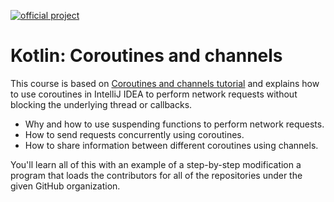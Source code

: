 [![official project](https://jb.gg/badges/official.svg)](https://confluence.jetbrains.com/display/ALL/JetBrains+on+GitHub)

# Kotlin: Coroutines and channels

This course is based on <a href="https://kotlinlang.org/docs/coroutines-and-channels.html">Coroutines and channels tutorial</a>
and explains how to use coroutines in IntelliJ IDEA to perform network requests without blocking the underlying thread or callbacks.

- Why and how to use suspending functions to perform network requests.
- How to send requests concurrently using coroutines.
- How to share information between different coroutines using channels.

You'll learn all of this with an example of a step-by-step modification a program that loads the contributors for all of the repositories under the given GitHub organization.


